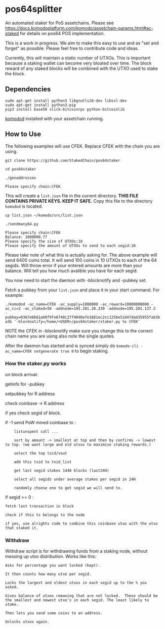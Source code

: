 # pos64splitter

An automated staker for PoS assetchains. Please see https://docs.komodoplatform.com/komodo/assetchain-params.html#ac-staked for details on pos64 POS implementation. 

This is a work in progress. We aim to make this easy to use and as "set and forget" as possible. Please feel free to contribute code and ideas. 

Currently, this will maintain a static number of UTXOs. This is important because a staking wallet can become very bloated over time. The block reward of any staked blocks will be combined with the UTXO used to stake the block.

## Dependencies
```shell
sudo apt-get install python3 libgnutls28-dev libssl-dev
sudo apt-get install python3-pip
pip3 install base58 slick-bitcoinrpc python-bitcoinlib
```

[komodod](https://github.com/StakedChain/komodo) installed with your assetchain running.

## How to Use

The following examples will use CFEK. Replace CFEK with the chain you are using.

`git clone https://github.com/StakedChain/pos64staker`

`cd pos64staker`

`./genaddresses`
```shell
Please specify chain:CFEK
```

This will create a `list.json` file in the current directory. **THIS FILE CONTAINS PRIVATE KEYS. KEEP IT SAFE.**
Copy this file to the directory `komodod` is located. 

`cp list.json ~/komodo/src/list.json`

`./sendmany64.py`
```shell
Please specify chain:CFEK
Balance: 1000000.77
Please specify the size of UTXOs:10
Please specify the amount of UTXOs to send to each segid:10
```
Please take note of what this is actually asking for. The above example will send 6400 coins total. It will send 100 coins in 10 UTXOs to each of the 64 segids. Will throw error if your entered amounts are more than your balance. Will tell you how much avalible you have for each segid.

You now need to start the daemon with -blocknotify and -pubkey set.

Fetch a pubkey from your `list.json` and place it in your start command. For example:

`./komodod -ac_name=CFEK -ac_supply=1000000 -ac_reward=10000000000 -ac_cc=2 -ac_staked=50 -addnode=195.201.20.230 -addnode=195.201.137.5  -pubkey=0367e6b61a60f9fe6748c27f40d0afe1681ec2cc125be51d47dad35955fab3ba3b '-blocknotify=/home/<USER>/pos64staker/staker.py %s CFEK'`

NOTE the CFEK in -blocknotify make sure you change this to the correct chain name you are using also note the single quotes.

After the daemon has started and is synced simply do `komodo-cli -ac_name=CFEK setgenerate true 0` to begin staking. 


### How the staker.py works

on block arrival:

getinfo for -pubkey 

setpubkey for R address 

check coinbase -> R address 

if yes check segid of block.

if -1 send PoW mined coinbase to :

        listunspent call ... 

        sort by amount -> smallest at top and then by confirms -> lowest to top. (we want large and old utxos to maximise staking rewards.)

        select the top txid/vout

        add this txid to txid_list

        get last segid stakes 1440 blocks (last24H)

        select all segids under average stakes per segid in 24H

        randomly choose one to get segid we will send to.        

if segid >= 0 :

    fetch last transaction in block

    check if this tx belongs to the node

    if yes, use alrights code to combine this coinbase utxo with the utxo that staked it.
    
    
### Withdraw 

Withdraw script is for withdrawing funds from a staking node, without messing up utxo distribution. Works like this:

    Asks for percentage you want locked (kept). 
    
    It then counts how many utxo per segid. 
    
    Locks the largest and oldest utxos in each segid up to the % you asked.
    
    Gives balance of utxos remaning that are not locked.  These should be the smallest and newest utxo's in each segid. The least likely to stake.
    
    Then lets you send some coins to an address. 
    
    Unlocks utxos again.


